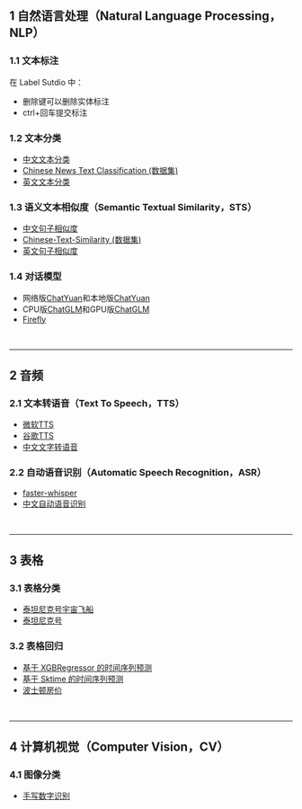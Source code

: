 ## 1 自然语言处理（Natural Language Processing，NLP）
### 1.1 文本标注
在 Label Sutdio 中：
- 删除键可以删除实体标注   
- ctrl+回车提交标注

### 1.2 文本分类
- [中文文本分类](https://www.kaggle.com/code/tiansztianszs/chinese-text-classification)
- [Chinese News Text Classification (数据集)](https://www.kaggle.com/datasets/noxmoon/chinese-official-daily-news-since-2016)
- [英文文本分类](https://www.kaggle.com/code/tiansztianszs/english-text-classification)

### 1.3 语义文本相似度（Semantic Textual Similarity，STS）
- [中文句子相似度](https://www.kaggle.com/code/tiansztianszs/chinese-sentence-similarity)
- [Chinese-Text-Similarity (数据集)](https://github.com/tiansztiansz/Chinese-Text-Similarity)
- [英文句子相似度](https://www.kaggle.com/code/tiansztianszs/english-sentence-similarity)

### 1.4 对话模型
- 网络版[ChatYuan](https://www.kaggle.com/code/tiansztianszs/chatyuan)和本地版[ChatYuan](https://github.com/tiansztiansz/voice-assistant/blob/main/chatyuan.py)
- CPU版[ChatGLM](https://www.kaggle.com/code/tiansztianszs/chatglm-6b-on-cpu)和GPU版[ChatGLM](https://www.kaggle.com/code/tiansztianszs/chatglm-on-gpu)
- [Firefly](https://huggingface.co/YeungNLP/firefly-1b4?text=%E4%BD%A0%E5%A5%BD)
<br>

***

## 2 音频
### 2.1 文本转语音（Text To Speech，TTS）
- [微软TTS](https://www.kaggle.com/code/tiansztianszs/azure-chinese-tts)
- [谷歌TTS](https://www.kaggle.com/code/tiansztianszs/google-tts)
- [中文文字转语音](https://www.kaggle.com/code/tiansztianszs/chinese-text-to-speech)

### 2.2 自动语音识别（Automatic Speech Recognition，ASR）
- [faster-whisper](https://github.com/guillaumekln/faster-whisper)
- [中文自动语音识别](https://www.kaggle.com/code/tiansztianszs/chinese-automatic-speech-recognition)

<br>

***
## 3 表格
### 3.1 表格分类
- [泰坦尼克号宇宙飞船](https://www.kaggle.com/code/tiansztianszs/spaceship-titanic-learning)
- [泰坦尼克号](https://www.kaggle.com/code/tiansztianszs/my-titanic)
### 3.2 表格回归
- [基于 XGBRegressor 的时间序列预测](https://www.kaggle.com/code/tiansztianszs/predict-future-sales)
- [基于 Sktime 的时间序列预测](https://www.kaggle.com/code/tiansztianszs/store-sales)
- [波士顿房价](https://www.kaggle.com/code/tiansztianszs/house-price)

<br>

***
## 4 计算机视觉（Computer Vision，CV）
### 4.1 图像分类
- [手写数字识别](https://www.kaggle.com/code/tiansztianszs/digit-recognizer)

